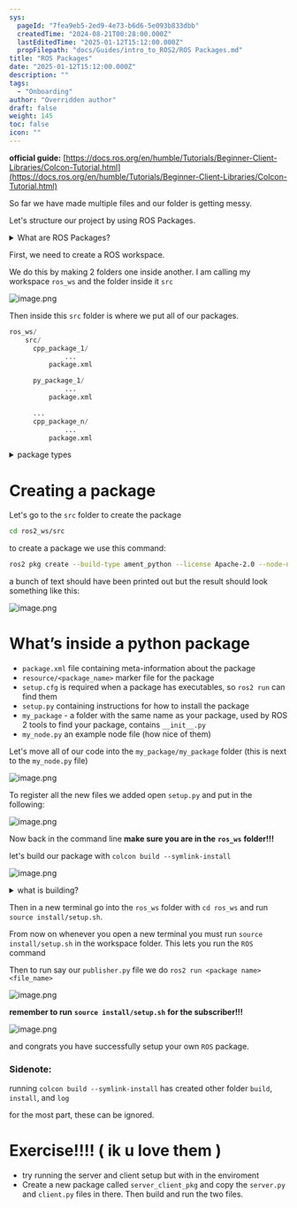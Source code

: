 ```yaml
---
sys:
  pageId: "7fea9eb5-2ed9-4e73-b6d6-5e093b833dbb"
  createdTime: "2024-08-21T00:28:00.000Z"
  lastEditedTime: "2025-01-12T15:12:00.000Z"
  propFilepath: "docs/Guides/intro_to_ROS2/ROS Packages.md"
title: "ROS Packages"
date: "2025-01-12T15:12:00.000Z"
description: ""
tags:
  - "Onboarding"
author: "Overridden author"
draft: false
weight: 145
toc: false
icon: ""
---
```


**official guide:** [https://docs.ros.org/en/humble/Tutorials/Beginner-Client-Libraries/Colcon-Tutorial.html](https://docs.ros.org/en/humble/Tutorials/Beginner-Client-Libraries/Colcon-Tutorial.html)

So far we have made multiple files and our folder is getting messy.

Let's structure our project by using ROS Packages.

<details>

<summary>What are ROS Packages?</summary>

ROS Packages are, as the name implies, packages of code that are highly sharable between ROS developers.

They consist of a folder, `package.xml` file, and source code

```python
      cpp_package_1/
		      ... imagine much code files here ..
          package.xml
```

</details>

First, we need to create a ROS workspace.

We do this by making 2 folders one inside another. I am calling my workspace `ros_ws` and the folder inside it `src`

![image.png](https://prod-files-secure.s3.us-west-2.amazonaws.com/d518164a-d88e-44d1-a4ee-3adb3bd8bce0/70706947-fd18-4537-a67b-e12946812d31/image.png?X-Amz-Algorithm=AWS4-HMAC-SHA256&X-Amz-Content-Sha256=UNSIGNED-PAYLOAD&X-Amz-Credential=ASIAZI2LB466UIRRSLPL%2F20250506%2Fus-west-2%2Fs3%2Faws4_request&X-Amz-Date=20250506T061243Z&X-Amz-Expires=3600&X-Amz-Security-Token=IQoJb3JpZ2luX2VjEJX%2F%2F%2F%2F%2F%2F%2F%2F%2F%2FwEaCXVzLXdlc3QtMiJHMEUCIQCR3fY58fF8I6P9wroDjmqksPHRSIIP%2FFBjTdr92nlM3gIgF5jLehBjerCXvBYutnmuIdccNrFe5O%2Bh%2BslYA7K1hrUq%2FwMIPhAAGgw2Mzc0MjMxODM4MDUiDN4wCI3EzAsF%2B6%2FilSrcA7kIHmPtcFImvANv2fpVZbNo8NNZW7m1gnPD5wJw%2BPPSFhrc5yDJ6Vok%2Bk3cncFIFlqd5XaqmMpeNQOtMPsXgN12b%2FERS2DpSSJiBJQoVCCrGf0poIWKvvjoCZen9Qssf83WO0LAX5KrKcxLKQM91oTQW%2FdR4x4i4t49svfa7fATVoM6RFjOF%2F9VeG6PDP9DEr%2BmbOzUZIdt4nJrM1qdOp6GNX%2BuAqd9OJBwnCSm4nxDvqEwMSuDYaFTF8bz2hiOnZwoKbTooWsdtDIxX49wHnTXQ8ZvmJGxkia0fSlmkbUe8i%2BS9xfoa9ZRyOwfyfG4MRaSXxIWOAoy86LQzbRN4IzNWAWCOzYHi8G1xaQAedmgywYpMGGPqfppVVsZae01Ai75mq7VQJ9ONUjwBi%2BqCXng%2BKY3KAw6xT0SQ9xTefBsy%2FZQhroJYhoWRkeE6SBn2KLfAjQolPD3cMEsT0c7tqra83QvtQx8%2FeG1%2FmvnZ0JiFXZsQWSHFfWDeDc%2FbWg3gNdhmeSVusxRmd%2BLWfPm2MAzbURXYghCj%2BDVG7N%2BjbXzbmelzR5MDkB%2FXr6S2%2F%2FBCkND5jH6CrDKoZrdDuuszicMlYhU7mwHUCZqF80XDCRFxoQ%2BqMZqi7IdTlE7MJ%2Bx5sAGOqUBLGfe5YZy4UDGsVmhG41Eq8rIM2GaD0BEd4ZfREz8DbHf%2BBJwsAmsEDvGsTND3435HyfNht4YpceNRnb3a7iV8JyYf1mCnlMsk2cyXBXVXS8WNwsRfElaVbs0rSpgaJx9npdrU5KgLFz4HmAgpq%2FDCnVQj3EYCmPwmkkR9kb00eCKE5d7OIQMSaHKKWugcEhPZeWK4zQgycwhoPkcajisfZXJ3g6E&X-Amz-Signature=9097bda0af0f12bf81a6986efa6a4c1feeb1acc026a4317bb3bffb921a50e71a&X-Amz-SignedHeaders=host&x-id=GetObject)

Then inside this `src` folder is where we put all of our packages.

```python
ros_ws/
    src/
      cpp_package_1/
		      ...
          package.xml

      py_package_1/
		      ...
          package.xml

      ...
      cpp_package_n/
		      ...
          package.xml

```

<details>

<summary>package types</summary>

packages can be either `C++` or python.

the intern file structure is different for each but for this guide we will stick to creating python packages

</details>

# Creating a package

Let's go to the `src` folder to create the package

```bash
cd ros2_ws/src
```

to create a package we use this command:

```bash
ros2 pkg create --build-type ament_python --license Apache-2.0 --node-name my_node my_package
```

a bunch of text should have been printed out but the result should look something like this:

![image.png](https://prod-files-secure.s3.us-west-2.amazonaws.com/d518164a-d88e-44d1-a4ee-3adb3bd8bce0/e6cf1e3f-8512-4a3e-b131-079f800bf3e8/image.png?X-Amz-Algorithm=AWS4-HMAC-SHA256&X-Amz-Content-Sha256=UNSIGNED-PAYLOAD&X-Amz-Credential=ASIAZI2LB466UIRRSLPL%2F20250506%2Fus-west-2%2Fs3%2Faws4_request&X-Amz-Date=20250506T061243Z&X-Amz-Expires=3600&X-Amz-Security-Token=IQoJb3JpZ2luX2VjEJX%2F%2F%2F%2F%2F%2F%2F%2F%2F%2FwEaCXVzLXdlc3QtMiJHMEUCIQCR3fY58fF8I6P9wroDjmqksPHRSIIP%2FFBjTdr92nlM3gIgF5jLehBjerCXvBYutnmuIdccNrFe5O%2Bh%2BslYA7K1hrUq%2FwMIPhAAGgw2Mzc0MjMxODM4MDUiDN4wCI3EzAsF%2B6%2FilSrcA7kIHmPtcFImvANv2fpVZbNo8NNZW7m1gnPD5wJw%2BPPSFhrc5yDJ6Vok%2Bk3cncFIFlqd5XaqmMpeNQOtMPsXgN12b%2FERS2DpSSJiBJQoVCCrGf0poIWKvvjoCZen9Qssf83WO0LAX5KrKcxLKQM91oTQW%2FdR4x4i4t49svfa7fATVoM6RFjOF%2F9VeG6PDP9DEr%2BmbOzUZIdt4nJrM1qdOp6GNX%2BuAqd9OJBwnCSm4nxDvqEwMSuDYaFTF8bz2hiOnZwoKbTooWsdtDIxX49wHnTXQ8ZvmJGxkia0fSlmkbUe8i%2BS9xfoa9ZRyOwfyfG4MRaSXxIWOAoy86LQzbRN4IzNWAWCOzYHi8G1xaQAedmgywYpMGGPqfppVVsZae01Ai75mq7VQJ9ONUjwBi%2BqCXng%2BKY3KAw6xT0SQ9xTefBsy%2FZQhroJYhoWRkeE6SBn2KLfAjQolPD3cMEsT0c7tqra83QvtQx8%2FeG1%2FmvnZ0JiFXZsQWSHFfWDeDc%2FbWg3gNdhmeSVusxRmd%2BLWfPm2MAzbURXYghCj%2BDVG7N%2BjbXzbmelzR5MDkB%2FXr6S2%2F%2FBCkND5jH6CrDKoZrdDuuszicMlYhU7mwHUCZqF80XDCRFxoQ%2BqMZqi7IdTlE7MJ%2Bx5sAGOqUBLGfe5YZy4UDGsVmhG41Eq8rIM2GaD0BEd4ZfREz8DbHf%2BBJwsAmsEDvGsTND3435HyfNht4YpceNRnb3a7iV8JyYf1mCnlMsk2cyXBXVXS8WNwsRfElaVbs0rSpgaJx9npdrU5KgLFz4HmAgpq%2FDCnVQj3EYCmPwmkkR9kb00eCKE5d7OIQMSaHKKWugcEhPZeWK4zQgycwhoPkcajisfZXJ3g6E&X-Amz-Signature=e7b570d243b302b6df1a384693049f408731514fb24000e8aa5a82d4499eb86e&X-Amz-SignedHeaders=host&x-id=GetObject)

# What’s inside a python package

- `package.xml` file containing meta-information about the package
- `resource/<package_name>` marker file for the package
- `setup.cfg` is required when a package has executables, so `ros2 run` can find them
- `setup.py` containing instructions for how to install the package
- `my_package` - a folder with the same name as your package, used by ROS 2 tools to find your package, contains `__init__.py`
- `my_node.py` an example node file (how nice of them)

Let's move all of our code into the `my_package/my_package` folder (this is next to the `my_node.py` file)

![image.png](https://prod-files-secure.s3.us-west-2.amazonaws.com/d518164a-d88e-44d1-a4ee-3adb3bd8bce0/9ce58f11-0da9-4d3e-b86d-506a9685d378/image.png?X-Amz-Algorithm=AWS4-HMAC-SHA256&X-Amz-Content-Sha256=UNSIGNED-PAYLOAD&X-Amz-Credential=ASIAZI2LB466UIRRSLPL%2F20250506%2Fus-west-2%2Fs3%2Faws4_request&X-Amz-Date=20250506T061243Z&X-Amz-Expires=3600&X-Amz-Security-Token=IQoJb3JpZ2luX2VjEJX%2F%2F%2F%2F%2F%2F%2F%2F%2F%2FwEaCXVzLXdlc3QtMiJHMEUCIQCR3fY58fF8I6P9wroDjmqksPHRSIIP%2FFBjTdr92nlM3gIgF5jLehBjerCXvBYutnmuIdccNrFe5O%2Bh%2BslYA7K1hrUq%2FwMIPhAAGgw2Mzc0MjMxODM4MDUiDN4wCI3EzAsF%2B6%2FilSrcA7kIHmPtcFImvANv2fpVZbNo8NNZW7m1gnPD5wJw%2BPPSFhrc5yDJ6Vok%2Bk3cncFIFlqd5XaqmMpeNQOtMPsXgN12b%2FERS2DpSSJiBJQoVCCrGf0poIWKvvjoCZen9Qssf83WO0LAX5KrKcxLKQM91oTQW%2FdR4x4i4t49svfa7fATVoM6RFjOF%2F9VeG6PDP9DEr%2BmbOzUZIdt4nJrM1qdOp6GNX%2BuAqd9OJBwnCSm4nxDvqEwMSuDYaFTF8bz2hiOnZwoKbTooWsdtDIxX49wHnTXQ8ZvmJGxkia0fSlmkbUe8i%2BS9xfoa9ZRyOwfyfG4MRaSXxIWOAoy86LQzbRN4IzNWAWCOzYHi8G1xaQAedmgywYpMGGPqfppVVsZae01Ai75mq7VQJ9ONUjwBi%2BqCXng%2BKY3KAw6xT0SQ9xTefBsy%2FZQhroJYhoWRkeE6SBn2KLfAjQolPD3cMEsT0c7tqra83QvtQx8%2FeG1%2FmvnZ0JiFXZsQWSHFfWDeDc%2FbWg3gNdhmeSVusxRmd%2BLWfPm2MAzbURXYghCj%2BDVG7N%2BjbXzbmelzR5MDkB%2FXr6S2%2F%2FBCkND5jH6CrDKoZrdDuuszicMlYhU7mwHUCZqF80XDCRFxoQ%2BqMZqi7IdTlE7MJ%2Bx5sAGOqUBLGfe5YZy4UDGsVmhG41Eq8rIM2GaD0BEd4ZfREz8DbHf%2BBJwsAmsEDvGsTND3435HyfNht4YpceNRnb3a7iV8JyYf1mCnlMsk2cyXBXVXS8WNwsRfElaVbs0rSpgaJx9npdrU5KgLFz4HmAgpq%2FDCnVQj3EYCmPwmkkR9kb00eCKE5d7OIQMSaHKKWugcEhPZeWK4zQgycwhoPkcajisfZXJ3g6E&X-Amz-Signature=c8d30ef84600bb417182ad629b97569e1e186e362b65eac3e497eb73d517875b&X-Amz-SignedHeaders=host&x-id=GetObject)

To register all the new files we added open `setup.py` and put in the following:

![image.png](https://prod-files-secure.s3.us-west-2.amazonaws.com/d518164a-d88e-44d1-a4ee-3adb3bd8bce0/1cd7c262-4cae-4496-9d75-c178537d24a2/image.png?X-Amz-Algorithm=AWS4-HMAC-SHA256&X-Amz-Content-Sha256=UNSIGNED-PAYLOAD&X-Amz-Credential=ASIAZI2LB466UIRRSLPL%2F20250506%2Fus-west-2%2Fs3%2Faws4_request&X-Amz-Date=20250506T061243Z&X-Amz-Expires=3600&X-Amz-Security-Token=IQoJb3JpZ2luX2VjEJX%2F%2F%2F%2F%2F%2F%2F%2F%2F%2FwEaCXVzLXdlc3QtMiJHMEUCIQCR3fY58fF8I6P9wroDjmqksPHRSIIP%2FFBjTdr92nlM3gIgF5jLehBjerCXvBYutnmuIdccNrFe5O%2Bh%2BslYA7K1hrUq%2FwMIPhAAGgw2Mzc0MjMxODM4MDUiDN4wCI3EzAsF%2B6%2FilSrcA7kIHmPtcFImvANv2fpVZbNo8NNZW7m1gnPD5wJw%2BPPSFhrc5yDJ6Vok%2Bk3cncFIFlqd5XaqmMpeNQOtMPsXgN12b%2FERS2DpSSJiBJQoVCCrGf0poIWKvvjoCZen9Qssf83WO0LAX5KrKcxLKQM91oTQW%2FdR4x4i4t49svfa7fATVoM6RFjOF%2F9VeG6PDP9DEr%2BmbOzUZIdt4nJrM1qdOp6GNX%2BuAqd9OJBwnCSm4nxDvqEwMSuDYaFTF8bz2hiOnZwoKbTooWsdtDIxX49wHnTXQ8ZvmJGxkia0fSlmkbUe8i%2BS9xfoa9ZRyOwfyfG4MRaSXxIWOAoy86LQzbRN4IzNWAWCOzYHi8G1xaQAedmgywYpMGGPqfppVVsZae01Ai75mq7VQJ9ONUjwBi%2BqCXng%2BKY3KAw6xT0SQ9xTefBsy%2FZQhroJYhoWRkeE6SBn2KLfAjQolPD3cMEsT0c7tqra83QvtQx8%2FeG1%2FmvnZ0JiFXZsQWSHFfWDeDc%2FbWg3gNdhmeSVusxRmd%2BLWfPm2MAzbURXYghCj%2BDVG7N%2BjbXzbmelzR5MDkB%2FXr6S2%2F%2FBCkND5jH6CrDKoZrdDuuszicMlYhU7mwHUCZqF80XDCRFxoQ%2BqMZqi7IdTlE7MJ%2Bx5sAGOqUBLGfe5YZy4UDGsVmhG41Eq8rIM2GaD0BEd4ZfREz8DbHf%2BBJwsAmsEDvGsTND3435HyfNht4YpceNRnb3a7iV8JyYf1mCnlMsk2cyXBXVXS8WNwsRfElaVbs0rSpgaJx9npdrU5KgLFz4HmAgpq%2FDCnVQj3EYCmPwmkkR9kb00eCKE5d7OIQMSaHKKWugcEhPZeWK4zQgycwhoPkcajisfZXJ3g6E&X-Amz-Signature=bd13857470f474aaa9b7ae8f6be4b4c35bad1ef1487320a933d931b6e15a4ac5&X-Amz-SignedHeaders=host&x-id=GetObject)

Now back in the command line **make sure you are in the** **`ros_ws`** **folder!!!**

let's build our package with `colcon build --symlink-install`

![image.png](https://prod-files-secure.s3.us-west-2.amazonaws.com/d518164a-d88e-44d1-a4ee-3adb3bd8bce0/2f2a0d27-b173-48fd-b189-5f5c0ce65619/image.png?X-Amz-Algorithm=AWS4-HMAC-SHA256&X-Amz-Content-Sha256=UNSIGNED-PAYLOAD&X-Amz-Credential=ASIAZI2LB466UIRRSLPL%2F20250506%2Fus-west-2%2Fs3%2Faws4_request&X-Amz-Date=20250506T061243Z&X-Amz-Expires=3600&X-Amz-Security-Token=IQoJb3JpZ2luX2VjEJX%2F%2F%2F%2F%2F%2F%2F%2F%2F%2FwEaCXVzLXdlc3QtMiJHMEUCIQCR3fY58fF8I6P9wroDjmqksPHRSIIP%2FFBjTdr92nlM3gIgF5jLehBjerCXvBYutnmuIdccNrFe5O%2Bh%2BslYA7K1hrUq%2FwMIPhAAGgw2Mzc0MjMxODM4MDUiDN4wCI3EzAsF%2B6%2FilSrcA7kIHmPtcFImvANv2fpVZbNo8NNZW7m1gnPD5wJw%2BPPSFhrc5yDJ6Vok%2Bk3cncFIFlqd5XaqmMpeNQOtMPsXgN12b%2FERS2DpSSJiBJQoVCCrGf0poIWKvvjoCZen9Qssf83WO0LAX5KrKcxLKQM91oTQW%2FdR4x4i4t49svfa7fATVoM6RFjOF%2F9VeG6PDP9DEr%2BmbOzUZIdt4nJrM1qdOp6GNX%2BuAqd9OJBwnCSm4nxDvqEwMSuDYaFTF8bz2hiOnZwoKbTooWsdtDIxX49wHnTXQ8ZvmJGxkia0fSlmkbUe8i%2BS9xfoa9ZRyOwfyfG4MRaSXxIWOAoy86LQzbRN4IzNWAWCOzYHi8G1xaQAedmgywYpMGGPqfppVVsZae01Ai75mq7VQJ9ONUjwBi%2BqCXng%2BKY3KAw6xT0SQ9xTefBsy%2FZQhroJYhoWRkeE6SBn2KLfAjQolPD3cMEsT0c7tqra83QvtQx8%2FeG1%2FmvnZ0JiFXZsQWSHFfWDeDc%2FbWg3gNdhmeSVusxRmd%2BLWfPm2MAzbURXYghCj%2BDVG7N%2BjbXzbmelzR5MDkB%2FXr6S2%2F%2FBCkND5jH6CrDKoZrdDuuszicMlYhU7mwHUCZqF80XDCRFxoQ%2BqMZqi7IdTlE7MJ%2Bx5sAGOqUBLGfe5YZy4UDGsVmhG41Eq8rIM2GaD0BEd4ZfREz8DbHf%2BBJwsAmsEDvGsTND3435HyfNht4YpceNRnb3a7iV8JyYf1mCnlMsk2cyXBXVXS8WNwsRfElaVbs0rSpgaJx9npdrU5KgLFz4HmAgpq%2FDCnVQj3EYCmPwmkkR9kb00eCKE5d7OIQMSaHKKWugcEhPZeWK4zQgycwhoPkcajisfZXJ3g6E&X-Amz-Signature=22e524a722d9b4f72b3b0c4b3acf3483bec2cdfb9515d57c6212af519c9cd172&X-Amz-SignedHeaders=host&x-id=GetObject)

<details>

<summary>what is building?</summary>

if you are a CS major at Rose-Hulman you will learn the answer to this in CSSE132

but TLDR; is it combines all the code files into one program that can be run easily 

</details>

Then in a new terminal go into the `ros_ws` folder with `cd ros_ws` and run `source install/setup.sh`. 

From now on whenever you open a new terminal you must run `source install/setup.sh` in the workspace folder. This lets you run the `ROS` command

Then to run say our `publisher.py` file we do `ros2 run <package name> <file_name>`

![image.png](https://prod-files-secure.s3.us-west-2.amazonaws.com/d518164a-d88e-44d1-a4ee-3adb3bd8bce0/4f4b1219-3a44-4632-aa0a-ce3471699f59/image.png?X-Amz-Algorithm=AWS4-HMAC-SHA256&X-Amz-Content-Sha256=UNSIGNED-PAYLOAD&X-Amz-Credential=ASIAZI2LB466UIRRSLPL%2F20250506%2Fus-west-2%2Fs3%2Faws4_request&X-Amz-Date=20250506T061243Z&X-Amz-Expires=3600&X-Amz-Security-Token=IQoJb3JpZ2luX2VjEJX%2F%2F%2F%2F%2F%2F%2F%2F%2F%2FwEaCXVzLXdlc3QtMiJHMEUCIQCR3fY58fF8I6P9wroDjmqksPHRSIIP%2FFBjTdr92nlM3gIgF5jLehBjerCXvBYutnmuIdccNrFe5O%2Bh%2BslYA7K1hrUq%2FwMIPhAAGgw2Mzc0MjMxODM4MDUiDN4wCI3EzAsF%2B6%2FilSrcA7kIHmPtcFImvANv2fpVZbNo8NNZW7m1gnPD5wJw%2BPPSFhrc5yDJ6Vok%2Bk3cncFIFlqd5XaqmMpeNQOtMPsXgN12b%2FERS2DpSSJiBJQoVCCrGf0poIWKvvjoCZen9Qssf83WO0LAX5KrKcxLKQM91oTQW%2FdR4x4i4t49svfa7fATVoM6RFjOF%2F9VeG6PDP9DEr%2BmbOzUZIdt4nJrM1qdOp6GNX%2BuAqd9OJBwnCSm4nxDvqEwMSuDYaFTF8bz2hiOnZwoKbTooWsdtDIxX49wHnTXQ8ZvmJGxkia0fSlmkbUe8i%2BS9xfoa9ZRyOwfyfG4MRaSXxIWOAoy86LQzbRN4IzNWAWCOzYHi8G1xaQAedmgywYpMGGPqfppVVsZae01Ai75mq7VQJ9ONUjwBi%2BqCXng%2BKY3KAw6xT0SQ9xTefBsy%2FZQhroJYhoWRkeE6SBn2KLfAjQolPD3cMEsT0c7tqra83QvtQx8%2FeG1%2FmvnZ0JiFXZsQWSHFfWDeDc%2FbWg3gNdhmeSVusxRmd%2BLWfPm2MAzbURXYghCj%2BDVG7N%2BjbXzbmelzR5MDkB%2FXr6S2%2F%2FBCkND5jH6CrDKoZrdDuuszicMlYhU7mwHUCZqF80XDCRFxoQ%2BqMZqi7IdTlE7MJ%2Bx5sAGOqUBLGfe5YZy4UDGsVmhG41Eq8rIM2GaD0BEd4ZfREz8DbHf%2BBJwsAmsEDvGsTND3435HyfNht4YpceNRnb3a7iV8JyYf1mCnlMsk2cyXBXVXS8WNwsRfElaVbs0rSpgaJx9npdrU5KgLFz4HmAgpq%2FDCnVQj3EYCmPwmkkR9kb00eCKE5d7OIQMSaHKKWugcEhPZeWK4zQgycwhoPkcajisfZXJ3g6E&X-Amz-Signature=15da2967f5fcca30afc2b17144fc75f5feb7b2a4968e6919ae8da5be83d699a1&X-Amz-SignedHeaders=host&x-id=GetObject)

**remember to run** **`source install/setup.sh`** **for the subscriber!!!**

![image.png](https://prod-files-secure.s3.us-west-2.amazonaws.com/d518164a-d88e-44d1-a4ee-3adb3bd8bce0/02121119-dad4-49ec-8356-c956108b4243/image.png?X-Amz-Algorithm=AWS4-HMAC-SHA256&X-Amz-Content-Sha256=UNSIGNED-PAYLOAD&X-Amz-Credential=ASIAZI2LB466UIRRSLPL%2F20250506%2Fus-west-2%2Fs3%2Faws4_request&X-Amz-Date=20250506T061243Z&X-Amz-Expires=3600&X-Amz-Security-Token=IQoJb3JpZ2luX2VjEJX%2F%2F%2F%2F%2F%2F%2F%2F%2F%2FwEaCXVzLXdlc3QtMiJHMEUCIQCR3fY58fF8I6P9wroDjmqksPHRSIIP%2FFBjTdr92nlM3gIgF5jLehBjerCXvBYutnmuIdccNrFe5O%2Bh%2BslYA7K1hrUq%2FwMIPhAAGgw2Mzc0MjMxODM4MDUiDN4wCI3EzAsF%2B6%2FilSrcA7kIHmPtcFImvANv2fpVZbNo8NNZW7m1gnPD5wJw%2BPPSFhrc5yDJ6Vok%2Bk3cncFIFlqd5XaqmMpeNQOtMPsXgN12b%2FERS2DpSSJiBJQoVCCrGf0poIWKvvjoCZen9Qssf83WO0LAX5KrKcxLKQM91oTQW%2FdR4x4i4t49svfa7fATVoM6RFjOF%2F9VeG6PDP9DEr%2BmbOzUZIdt4nJrM1qdOp6GNX%2BuAqd9OJBwnCSm4nxDvqEwMSuDYaFTF8bz2hiOnZwoKbTooWsdtDIxX49wHnTXQ8ZvmJGxkia0fSlmkbUe8i%2BS9xfoa9ZRyOwfyfG4MRaSXxIWOAoy86LQzbRN4IzNWAWCOzYHi8G1xaQAedmgywYpMGGPqfppVVsZae01Ai75mq7VQJ9ONUjwBi%2BqCXng%2BKY3KAw6xT0SQ9xTefBsy%2FZQhroJYhoWRkeE6SBn2KLfAjQolPD3cMEsT0c7tqra83QvtQx8%2FeG1%2FmvnZ0JiFXZsQWSHFfWDeDc%2FbWg3gNdhmeSVusxRmd%2BLWfPm2MAzbURXYghCj%2BDVG7N%2BjbXzbmelzR5MDkB%2FXr6S2%2F%2FBCkND5jH6CrDKoZrdDuuszicMlYhU7mwHUCZqF80XDCRFxoQ%2BqMZqi7IdTlE7MJ%2Bx5sAGOqUBLGfe5YZy4UDGsVmhG41Eq8rIM2GaD0BEd4ZfREz8DbHf%2BBJwsAmsEDvGsTND3435HyfNht4YpceNRnb3a7iV8JyYf1mCnlMsk2cyXBXVXS8WNwsRfElaVbs0rSpgaJx9npdrU5KgLFz4HmAgpq%2FDCnVQj3EYCmPwmkkR9kb00eCKE5d7OIQMSaHKKWugcEhPZeWK4zQgycwhoPkcajisfZXJ3g6E&X-Amz-Signature=e76fbea34a625311d7404974cfeba1d7f99239b16f6d561652df478d90c9e4bd&X-Amz-SignedHeaders=host&x-id=GetObject)

and congrats you have successfully setup your own `ROS` package.

### Sidenote:

running `colcon build --symlink-install` has created other folder `build`, `install`, and `log`

for the most part, these can be ignored.

# Exercise!!!! ( ik u love them )

- try running the server and client setup but with in the enviroment
- Create a new package called `server_client_pkg` and copy the `server.py` and `client.py` files in there. Then build and run the two files.
